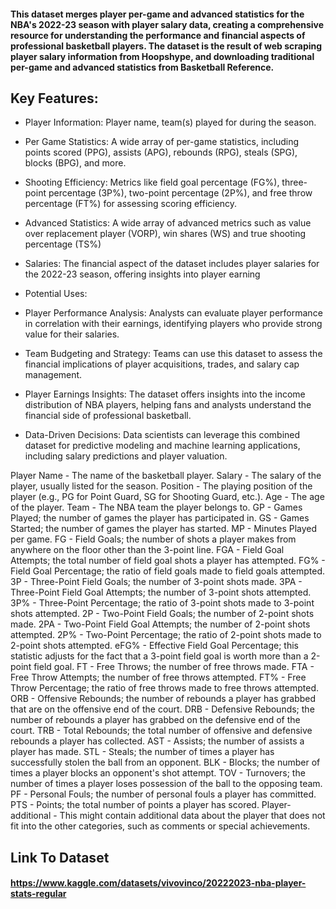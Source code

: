 
#### This dataset merges player per-game and advanced statistics for the NBA's 2022-23 season with player salary data, creating a comprehensive resource for understanding the performance and financial aspects of professional basketball players. The dataset is the result of web scraping player salary information from Hoopshype, and downloading traditional per-game and advanced statistics from Basketball Reference.

## Key Features:

- Player Information: Player name, team(s) played for during the season.
- Per Game Statistics: A wide array of per-game statistics, including points scored (PPG), assists (APG), rebounds (RPG), steals (SPG), blocks (BPG), and more.
- Shooting Efficiency: Metrics like field goal percentage (FG%), three-point percentage (3P%), two-point percentage (2P%), and free throw percentage (FT%) for assessing scoring efficiency.
- Advanced Statistics: A wide array of advanced metrics such as value over replacement player (VORP), win shares (WS) and true shooting percentage (TS%)
- Salaries: The financial aspect of the dataset includes player salaries for the 2022-23 season, offering insights into player earning
- Potential Uses:

- Player Performance Analysis: Analysts can evaluate player performance in correlation with their earnings, identifying players who provide strong value for their salaries.
- Team Budgeting and Strategy: Teams can use this dataset to assess the financial implications of player acquisitions, trades, and salary cap management.
- Player Earnings Insights: The dataset offers insights into the income distribution of NBA players, helping fans and analysts understand the financial side of professional basketball.
- Data-Driven Decisions: Data scientists can leverage this combined dataset for predictive modeling and machine learning applications, including salary predictions and player valuation.

Player Name - The name of the basketball player.
Salary - The salary of the player, usually listed for the season.
Position - The playing position of the player (e.g., PG for Point Guard, SG for Shooting Guard, etc.).
Age - The age of the player.
Team - The NBA team the player belongs to.
GP - Games Played; the number of games the player has participated in.
GS - Games Started; the number of games the player has started.
MP - Minutes Played per game.
FG - Field Goals; the number of shots a player makes from anywhere on the floor other than the 3-point line.
FGA - Field Goal Attempts; the total number of field goal shots a player has attempted.
FG% - Field Goal Percentage; the ratio of field goals made to field goals attempted.
3P - Three-Point Field Goals; the number of 3-point shots made.
3PA - Three-Point Field Goal Attempts; the number of 3-point shots attempted.
3P% - Three-Point Percentage; the ratio of 3-point shots made to 3-point shots attempted.
2P - Two-Point Field Goals; the number of 2-point shots made.
2PA - Two-Point Field Goal Attempts; the number of 2-point shots attempted.
2P% - Two-Point Percentage; the ratio of 2-point shots made to 2-point shots attempted.
eFG% - Effective Field Goal Percentage; this statistic adjusts for the fact that a 3-point field goal is worth more than a 2-point field goal.
FT - Free Throws; the number of free throws made.
FTA - Free Throw Attempts; the number of free throws attempted.
FT% - Free Throw Percentage; the ratio of free throws made to free throws attempted.
ORB - Offensive Rebounds; the number of rebounds a player has grabbed that are on the offensive end of the court.
DRB - Defensive Rebounds; the number of rebounds a player has grabbed on the defensive end of the court.
TRB - Total Rebounds; the total number of offensive and defensive rebounds a player has collected.
AST - Assists; the number of assists a player has made.
STL - Steals; the number of times a player has successfully stolen the ball from an opponent.
BLK - Blocks; the number of times a player blocks an opponent's shot attempt.
TOV - Turnovers; the number of times a player loses possession of the ball to the opposing team.
PF - Personal Fouls; the number of personal fouls a player has committed.
PTS - Points; the total number of points a player has scored.
Player-additional - This might contain additional data about the player that does not fit into the other categories, such as comments or special achievements.

## Link To Dataset
#### https://www.kaggle.com/datasets/vivovinco/20222023-nba-player-stats-regular